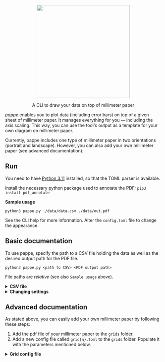 <p align="center">
  <img src="https://github.com/paul019/pappe/assets/37160523/e65b47d8-b36b-48ae-9c98-dde2a80a72e2" width="300px" />
  <p align="center">A CLI to draw your data on top of millimeter paper</p>
</p>

*pappe* enables you to plot data (including error bars) on top of a given sheet of millimeter paper. It manages everything for you — including the axis scaling. This way, you can use the tool's output as a template for your own diagram on millimeter paper.

Currently, pappe includes one type of millimeter paper in two orientations (portrait and landscape). However, you can also add your own millimeter paper (see advanced documentation).


## Run

You need to have [Python 3.11](https://www.python.org/downloads/) installed, so that the TOML parser is available.

Install the necessary python package used to annotate the PDF: `pip3 install pdf_annotate`

**Sample usage**

```
python3 pappe.py ./data/data.csv ./data/out.pdf
```

See the CLI help for more information. Alter the `config.toml` file to change the appearance.


## Basic documentation

To use pappe, specify the path to a CSV file holding the data as well as the desired output path for the PDF file.

```
python3 pappe.py <path to CSV> <PDF output path>
```

File paths are *relative* (see also `Sample usage` above).


<details>
<summary><b>CSV file</b></summary>

The supplied CSV file must have 6 columns and it must *not* have a header row. Each row represents one data point. This is what the columns are for:

| Column | Content |
| ------ | ------- |
| 1 | x-value |
| 2 | lower error of x-value |
| 3 | upper error of x-value |
| 4 | y-value |
| 5 | lower error of y-value |
| 6 | upper error of y-value |

If don't want your x- or y-values to have error bars, simply set the error to `0.0`. However, you still need to fill the corresponding column.

See the [`data/data.csv`](./data/data.csv) file as an example.
</details>


<details>
<summary><b>Changing settings</b></summary>

To change basic settings, change the `config.toml` file. The following parameters can be set:

| Parameter | Type | Default | Meaning |
| --------- | ---- | ------- | ------- |
| `grid_variant` | `1` or `2` | `1` | `1` for portrait paper and `2` for landscape paper (you can also add your own paper; see advanced documentation). |
| `factors/x`, `factors/y` | `List<int>` | `[1, 2, 3, 4, 5, 6, 8, 9]` | The tool first tries to scale the data by the largest possible power of ten (so that your data still fits on the grid). It then chooses one of the supplied factors to further scale up the data; here again, it uses the largest possible factor. Change this array in order to obtain the desired scaling of the data in `x`- and `y`-direction. |
| `origins/x`, `origins/y` | `bool` | `true` | If you want the `x`- or `y`-axis to include the value `0`, set this to `true`. |
| `linear_regression/print_parameters` | `bool` | `true` | Do a linear regression and print the computed parameters? |
| `linear_regression/draw_curve_of_best_fit` | `bool` | `true` | Do a linear regression and draw the curve of best fit? |
| `linear_regression/draw_error_curve_low_slope`, `linear_regression/draw_error_curve_high_slope` | `bool` | `false` | (EXPERIMENTAL) Do a linear regression and draw the error lines with lowest/highest slope within error bounds? |

See the [`config.toml`](./config.toml) file.
</details>


## Advanced documentation

As stated above, you can easily add your own millimeter paper by following these steps:

1. Add the pdf file of your millimeter paper to the `grids` folder.
2. Add a new config file called `grid{n}.toml` to the `grids` folder. Populate it with the parameters mentioned below.


<details>
<summary><b>Grid config file</b></summary>

Adding your own millimeter paper requires you to "measure" it. Read the following table chronologically for instructions:

| Parameter | Meaning / Instructions |
| --- | --- |
| `paper/file` | Relative path of your grid pdf file (relative from the project's entry point). |
| `paper/width`, `paper/height` | Export your millimeter paper pdf file as a `jpg` image (e. g. with `300 ppi`). Input this image's pixel dimensions here. |
| `grid/width`, `grid/height` | Use a suitable image viewing application to determine the pixel dimensions of the actual grid on your millimeter paper. |
| `grid/x`, `grid/y` | Use a suitable image viewing application to determine the pixel position of the lower left corner of the actual grid on your millimeter paper. (This position should be measured from the lower left corner of your image.) |
| `grid/num_x_blocks`, `grid/num_y_blocks` | The number of *big* blocks on your millimeter paper. For example `18 x 27`. |
| `grid/num_x_tiny_blocks_per_block`, `grid/num_y_tiny_blocks_per_block` | Number of *tiny* blocks per big block. Usually, this number should be `10`. |
| `drawing/cross_size` | Pixel size of the displayed data points. |
| `drawing/axis_tick_size` | Pixel size of the axis ticks. |

See the [`grids/grid1.toml`](./grids/grid1.toml) file as an example.
</details>
